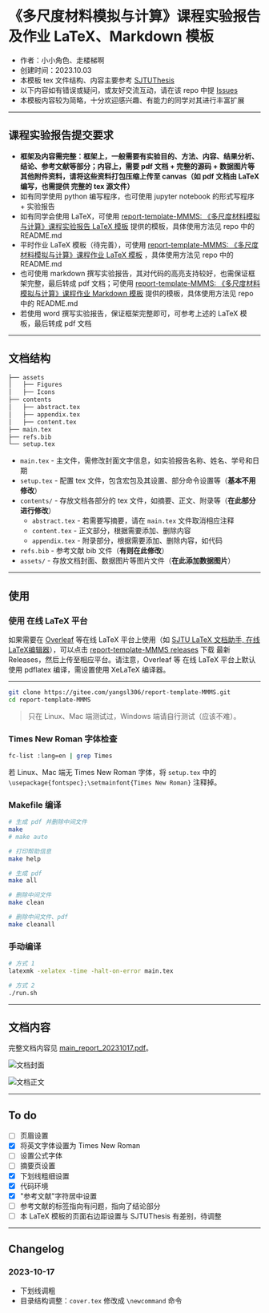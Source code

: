 # 《多尺度材料模拟与计算》课程实验报告及作业 LaTeX、Markdown 模板

- 作者：小小角色、走楼梯啊
- 创建时间：2023.10.03
- 本模板 tex 文件结构、内容主要参考 [SJTUThesis](https://github.com/sjtug/SJTUThesis)
- 以下内容如有错误或疑问，或友好交流互动，请在该 repo 中提 [Issues](https://gitee.com/yangsl306/report-template-MMMS/issues/new)
- 本模板内容较为简略，十分欢迎感兴趣、有能力的同学对其进行丰富扩展

---

## 课程实验报告提交要求

- **框架及内容需完整：框架上，一般需要有实验目的、方法、内容、结果分析、结论、参考文献等部分；内容上，需要 pdf 文档 + 完整的源码 + 数据图片等其他附件资料，请将这些资料打包压缩上传至 canvas（如 pdf 文档由 LaTeX 编写，也需提供 完整的 tex 源文件）**
- 如有同学使用 python 编写程序，也可使用 jupyter notebook 的形式写程序 + 实验报告
- 如有同学会使用 LaTeX，可使用 [report-template-MMMS: 《多尺度材料模拟与计算》课程实验报告 LaTeX 模板](https://gitee.com/yangsl306/report-template-MMMS) 提供的模板，具体使用方法见 repo 中的 README.md
- 平时作业 LaTeX 模板（待完善），可使用 [report-template-MMMS: 《多尺度材料模拟与计算》课程作业 LaTeX 模板](https://gitee.com/yangsl306/report-template-MMMS/tree/homework/) ，具体使用方法见 repo 中的 README.md
- 也可使用 markdown 撰写实验报告，其对代码的高亮支持较好，也需保证框架完整，最后转成 pdf 文档；可使用 [report-template-MMMS: 《多尺度材料模拟与计算》课程作业 Markdown 模板](https://gitee.com/yangsl306/report-template-MMMS/tree/report_markdown) 提供的模板，具体使用方法见 repo 中的 README.md
- 若使用 word 撰写实验报告，保证框架完整即可，可参考上述的 LaTeX 模板，最后转成 pdf 文档

---

## 文档结构

```txt
├── assets
│   ├── Figures
│   ├── Icons
├── contents
│   ├── abstract.tex
│   ├── appendix.tex
│   ├── content.tex
├── main.tex
├── refs.bib
└── setup.tex
```

- `main.tex` - 主文件，需修改封面文字信息，如实验报告名称、姓名、学号和日期
- `setup.tex` - 配置 tex 文件，包含宏包及其设置、部分命令设置等（**基本不用修改**）
- `contents/` - 存放文档各部分的 tex 文件，如摘要、正文、附录等（**在此部分进行修改**）
  - `abstract.tex` - 若需要写摘要，请在 `main.tex` 文件取消相应注释
  - `content.tex` - 正文部分，根据需要添加、删除内容
  - `appendix.tex` - 附录部分，根据需要添加、删除内容，如代码
- `refs.bib` - 参考文献 bib 文件（**有则在此修改**）
- `assets/` - 存放文档封面、数据图片等图片文件（**在此添加数据图片**）

---

## 使用

### 使用 在线 LaTeX 平台

如果需要在 [Overleaf](https://www.overleaf.com/) 等在线 LaTeX 平台上使用（如 [SJTU LaTeX 文档助手, 在线LaTeX编辑器](https://latex.sjtu.edu.cn)），可以点击 [report-template-MMMS releases](https://gitee.com/yangsl306/report-template-MMMS/releases) 下载 最新 Releases，然后上传至相应平台。请注意，Overleaf 等 在线 LaTeX 平台上默认使用 pdflatex 编译，需设置使用 XeLaTeX 编译器。

---

```bash
git clone https://gitee.com/yangsl306/report-template-MMMS.git
cd report-template-MMMS
```

>只在 Linux、Mac 端测试过，Windows 端请自行测试（应该不难）。

### Times New Roman 字体检查

```bash
fc-list :lang=en | grep Times
```

若 Linux、Mac 端无 Times New Roman 字体，将 `setup.tex` 中的 `\usepackage{fontspec};\setmainfont{Times New Roman}` 注释掉。

### Makefile 编译

```bash
# 生成 pdf 并删除中间文件
make
# make auto

# 打印帮助信息
make help

# 生成 pdf
make all

# 删除中间文件
make clean

# 删除中间文件、pdf
make cleanall
```

### 手动编译

```bash
# 方式 1
latexmk -xelatex -time -halt-on-error main.tex

# 方式 2
./run.sh
```

---

## 文档内容

完整文档内容见 [main_report_20231017.pdf](./main_report_20231017.pdf)。

![文档封面](./assets/pdf_fig_cover.png)

![文档正文](./assets/pdf_fig_content.png)

---

## To do

- [ ] 页眉设置
- [x] 将英文字体设置为 Times New Roman
- [ ] 设置公式字体
- [ ] 摘要页设置
- [x] 下划线粗细设置
- [x] 代码环境
- [x] "参考文献"字符居中设置
- [ ] 参考文献的标签指向有问题，指向了结论部分
- [ ] 本 LaTeX 模板的页面右边距设置与 SJTUThesis 有差别，待调整

---

## Changelog

### 2023-10-17

- 下划线调粗
- 目录结构调整：`cover.tex` 修改成 `\newcommand` 命令
